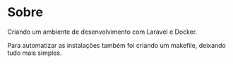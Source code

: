 # Sobre

Criando um ambiente de desenvolvimento com Laravel e Docker.

Para automatizar as instalações também foi criando um makefile, deixando tudo mais simples.
